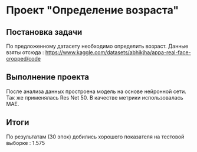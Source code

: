 ﻿

# Проект "Определение возраста"

## Постановка задачи
По предложенному датасету необходимо определить возраст. Данные взяты отсюда : https://www.kaggle.com/datasets/abhikjha/appa-real-face-cropped/code

## Выполнение проекта
После анализа данных простроена модель на основе нейронной сети.  Так же применялась Res Net 50. В качестве метрики использовалась MAE. 

## Итоги
По результатам (30 эпох) добились хорошего показателя на тестовой выборке : 1.575
